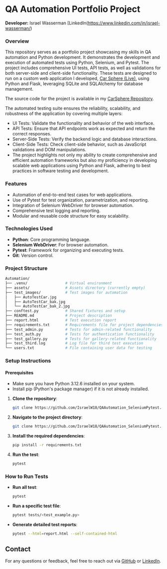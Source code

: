 # QA Automation Portfolio Project
**Developer:** Israel Wasserman [LinkedIn(https://www.linkedin.com/in/israel-wasserman/)

### Overview
This repository serves as a portfolio project showcasing my skills in QA automation and Python development. It demonstrates the development and execution of automated tests using Python, Selenium, and Pytest. The project includes comprehensive UI tests, API tests, as well as validations for both server-side and client-side functionality. These tests are designed to run on a custom web application I developed, [Car Sphere (Live)](https://carsphere.onrender.com/), using Python and Flask, leveraging SQLite and SQLAlchemy for database management.

The source code for the project is available in my [CarSphere Repository](https://github.com/IsraelW18/CarSphere.git).

The automated testing suite ensures the reliability, scalability, and robustness of the application by covering multiple layers:
- UI Tests: Validate the functionality and behavior of the web interface.
- API Tests: Ensure that API endpoints work as expected and return the correct responses.
- Server-Side Tests: Verify the backend logic and database interactions.
- Client-Side Tests: Check client-side behavior, such as JavaScript validations and DOM manipulations.
- The project highlights not only my ability to create comprehensive and efficient automation frameworks but also my proficiency in developing scalable web applications using Python and Flask, adhering to best practices in software testing and development.

### Features
- Automation of end-to-end test cases for web applications.
- Use of Pytest for test organization, parametrization, and reporting.
- Integration of Selenium WebDriver for browser automation.
- Comprehensive test logging and reporting.
- Modular and reusable code structure for easy scalability.

### Technologies Used
- **Python**: Core programming language.
- **Selenium WebDriver**: For browser automation.
- **Pytest**: Framework for organizing and executing tests.
- **Git**: Version control.

### Project Structure
```bash
Automation/
├── .venv/                 # Virtual environment
├── assets/                # Assets directory (currently empty)
├── test_images/           # Test images for automation
│   ├── AutoTestCar.jpg
│   ├── AutoTestCar_bak.jpg
│   └── AutoTestCar_bak_2.jpg
├── conftest.py            # Shared fixtures and setup
├── README.md              # Project description
├── report.html            # Test execution report
├── requirements.txt       # Requirements file for project dependencies installation
├── test_admin.py          # Tests for admin-related functionality
├── test_auth.py           # Tests for authentication functionality
├── test_gallery.py        # Tests for gallery-related functionality
├── test_third.log         # Log file for third test execution
└── users.txt              # File containing user data for testing
```

### Setup Instructions

#### Prerequisites
- Make sure you have Python 3.12.6 installed on your system.
- Install pip (Python's package manager) if it is not already installed.

1. **Clone the repository**:
   ```bash
   git clone https://github.com/IsraelW18/QAAutomation_SeleniumPytest.git

2. **Navigate to the project directory**:
   ```bash
   git clone https://github.com/IsraelW18/QAAutomation_SeleniumPytest.git
   
3. **Install the required dependencies**:
   ```bash
   pip install -r requirements.txt

4. **Run the test**:
   ```bash
   pytest

### How to Run Tests
*  **Run all test**:
   ```bash
   pytest

*  **Run a specific test file**:
   ```bash
   pytest tests/<test_example.py>

*  **Generate detailed test reports**:
   ```bash
   pytest --html=report.html --self-contained-html

## Contact
For any questions or feedback, feel free to reach out via [GitHub](https://github.com/IsraelW18) or [LinkedIn](https://www.linkedin.com/in/israel-wasserman/).